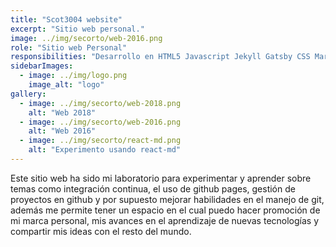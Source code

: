 ```yaml
---
title: "Scot3004 website"
excerpt: "Sitio web personal."
image: ../img/secorto/web-2016.png
role: "Sitio web Personal"
responsibilities: "Desarrollo en HTML5 Javascript Jekyll Gatsby CSS Markdown"
sidebarImages:
  - image: ../img/logo.png
    image_alt: "logo"
gallery:
  - image: ../img/secorto/web-2018.png
    alt: "Web 2018"
  - image: ../img/secorto/web-2016.png
    alt: "Web 2016"
  - image: ../img/secorto/react-md.png
    alt: "Experimento usando react-md"
---
```


Este sitio web ha sido mi laboratorio para experimentar y aprender sobre temas como integración continua, el uso de github pages, gestión de proyectos en github y por supuesto mejorar habilidades en el manejo de git, además me permite tener un espacio en el cual puedo hacer promoción de mi marca personal, mis avances en el aprendizaje de nuevas tecnologías y compartir mis ideas con el resto del mundo.
